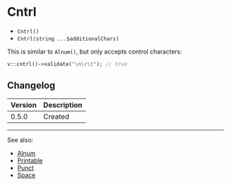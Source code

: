 # Cntrl

- `Cntrl()`
- `Cntrl(string ...$additionalChars)`

This is similar to `Alnum()`, but only accepts control characters:

```php
v::cntrl()->validate("\n\r\t"); // true
```

## Changelog

Version | Description
--------|-------------
  0.5.0 | Created

***
See also:

- [Alnum](Alnum.md)
- [Printable](Printable.md)
- [Punct](Punct.md)
- [Space](Space.md)
